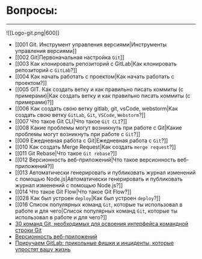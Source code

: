 # Вопросы:

___

![[Logo-git.png|600]]

* [[001 Git. Инструмент управления версиями|Инструменты управления версиями]]
* [[002 Git|Первоначальная настройка `Git`]]
* [[003 Как клонировать репозиторий с GitLab|Как клонировать репозиторий с `GitLab`?]]
* [[004 Как начать работать с проектом|Как начать работать с проектом?]]
* [[005 GIT. Как создать ветку и как правильно писать коммиты (с примерами)|Как создать ветку и как правильно писать коммиты (с примерами)?]]
* [[006 Как создать свою ветку gitlab, git, vsCode, webstorm|Как создать свою ветку `GitLab`, `Git`, `VSCode`, `Webstorm`?]]
* [[007 Что такое Git CLI|Что такое `Git CLI`?]]
* [[008 Какие проблемы могут возникнуть при работе с Git|Какие проблемы могут возникнуть при работе с `Git`?]]
* [[009 Ежедневная работа с Git|Ежедневная работа с `Git`?]]
* [[010 Как создать Merge Request|Как создать `merge request`?]]
* [[011 Git Rebase|Что такое `Git rebase`?]]
* [[012 Версионность веб-приложений|Что такое версионность веб-приложений?]]
* [[013 Автоматически генерировать и публиковать журнал изменений с помощью Node.js|Автоматически генерировать и публиковать журнал изменений с помощью Node.js?]]
* [[014 Что такое Git Flow|Что такое Git Flow?]]
* [[028 Как был устроен `deploy`|Как был устроен `deploy`?]]
* [[016 Список популярных команд `Git`, которые ты использовал в работе и для чего|Список популярных команд `Git`, которые ты использовал в работе и для чего?]]
* [30 команд Git, необходимых для освоения интерфейса командной строки Git](https://habr.com/ru/companies/ruvds/articles/599929/)
* [Версионность веб-приложений](https://habr.com/ru/articles/541206/)
* [Приручаем GitLab: прикольные фишки и инциденты, которые упростят вашу жизнь](https://habr.com/ru/companies/nixys/articles/758068/)
